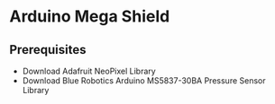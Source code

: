 # Arduino Mega Shield 
## Prerequisites
* Download Adafruit NeoPixel Library
* Download Blue Robotics Arduino MS5837-30BA Pressure Sensor Library
